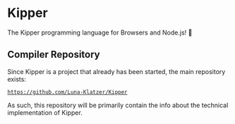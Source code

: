 # Kipper
The Kipper programming language for Browsers and Node.js! 🦊

## Compiler Repository

Since Kipper is a project that already has been started, the main repository exists:

[`https://github.com/Luna-Klatzer/Kipper`](https://github.com/Luna-Klatzer/Kipper)

As such, this repository will be primarily contain the info about the technical implementation of Kipper.
